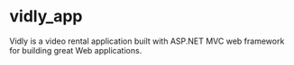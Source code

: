 # vidly_app
Vidly is a video rental application built with ASP.NET MVC web framework for building great Web applications.
